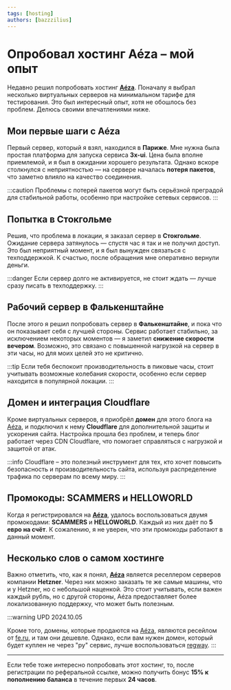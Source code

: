 ```yaml
---
tags: [hosting]
authors: [bazzzilius]
---
```


# Опробовал хостинг Aéza – мой опыт

Недавно решил попробовать хостинг **[Aéza](https://aeza.net/?ref=507375)**. Поначалу я выбрал несколько виртуальных серверов на минимальном тарифе для тестирования. Это был интересный опыт, хотя не обошлось без проблем. Делюсь своими впечатлениями ниже.

<!-- truncate -->

## Мои первые шаги с Aéza

Первый сервер, который я взял, находился в **Париже**. Мне нужна была простая платформа для запуска сервиса **3x-ui**. Цена была вполне приемлемой, и я был в ожидании хорошего результата. Однако вскоре столкнулся с неприятностью — на сервере началась **потеря пакетов**, что заметно влияло на качество соединения.

:::caution
Проблемы с потерей пакетов могут быть серьёзной преградой для стабильной работы, особенно при настройке сетевых сервисов.
:::

## Попытка в Стокгольме

Решив, что проблема в локации, я заказал сервер в **Стокгольме**. Ожидание сервера затянулось — спустя час я так и не получил доступ. Это был неприятный момент, и я был вынужден связаться с техподдержкой. К счастью, после обращения мне оперативно вернули деньги.

:::danger
Если сервер долго не активируется, не стоит ждать — лучше сразу писать в техподдержку.
:::

## Рабочий сервер в Фалькенштайне

После этого я решил попробовать сервер в **Фалькенштайне**, и пока что он показывает себя с лучшей стороны. Сервис работает стабильно, за исключением некоторых моментов — я заметил **снижение скорости вечером**. Возможно, это связано с повышенной нагрузкой на сервер в эти часы, но для моих целей это не критично.

:::tip
Если тебя беспокоит производительность в пиковые часы, стоит учитывать возможные колебания скорости, особенно если сервер находится в популярной локации.
:::

## Домен и интеграция Cloudflare

Кроме виртуальных серверов, я приобрёл **домен** для этого блога на [Aéza](https://aeza.net/?ref=507375), и подключил к нему **Cloudflare** для дополнительной защиты и ускорения сайта. Настройка прошла без проблем, и теперь блог работает через CDN Cloudflare, что помогает справляться с нагрузкой и защитой от атак.

:::info
Cloudflare – это полезный инструмент для тех, кто хочет повысить безопасность и производительность сайта, используя распределение трафика по серверам по всему миру.
:::

## Промокоды: SCAMMERS и HELLOWORLD

Когда я регистрировался на **[Aéza](https://aeza.net/?ref=507375)**, удалось воспользоваться двумя промокодами: **SCAMMERS** и **HELLOWORLD**. Каждый из них даёт по **5 евро на счёт**. К сожалению, я не уверен, что эти промокоды работают в данный момент.


## Несколько слов о самом хостинге

Важно отметить, что, как я понял, **[Aéza](https://aeza.net/?ref=507375)** является реселлером серверов компании **Hetzner**. Через них можно заказать те же самые машины, что и у Hetzner, но с небольшой наценкой. Это стоит учитывать, если важен каждый рубль, но с другой стороны, Aéza предоставляет более локализованную поддержку, что может быть полезным.

:::warning UPD 2024.10.05

Кроме того, домены, которые продаются на [Aéza](https://aeza.net/?ref=507375), являются ресейлом от [fe.ru](https://fe.ru/), и там они дешевле. Однако, если вам нужен домен, который будет куплен не через "ру" сервис, лучше воспользоваться [regway](https://regway.com/).
:::

---

Если тебе тоже интересно попробовать этот хостинг, то, после регистрации по реферальной ссылке, можно получить бонус **15% к пополнению баланса** в течение первых **24 часов**.
